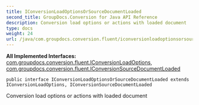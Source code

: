 ```yaml
---
title: IConversionLoadOptionsOrSourceDocumentLoaded
second_title: GroupDocs.Conversion for Java API Reference
description: Conversion load options or actions with loaded document
type: docs
weight: 24
url: /java/com.groupdocs.conversion.fluent/iconversionloadoptionsorsourcedocumentloaded/
---
```

**All Implemented Interfaces:**
[com.groupdocs.conversion.fluent.IConversionLoadOptions](../../com.groupdocs.conversion.fluent/iconversionloadoptions), [com.groupdocs.conversion.fluent.IConversionSourceDocumentLoaded](../../com.groupdocs.conversion.fluent/iconversionsourcedocumentloaded)
```
public interface IConversionLoadOptionsOrSourceDocumentLoaded extends IConversionLoadOptions, IConversionSourceDocumentLoaded
```

Conversion load options or actions with loaded document
